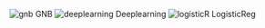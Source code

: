 ![gnb](https://github.com/user-attachments/assets/d3633422-71b3-4c6f-b6a0-dcee0c487bd6)
GNB
![deeplearning](https://github.com/user-attachments/assets/0b9bc152-47d5-49a2-b499-d38fd24c4d9f)
Deeplearning
![logisticR](https://github.com/user-attachments/assets/882be706-8eb7-4c72-9956-31fc2c21a128)
LogisticReg
